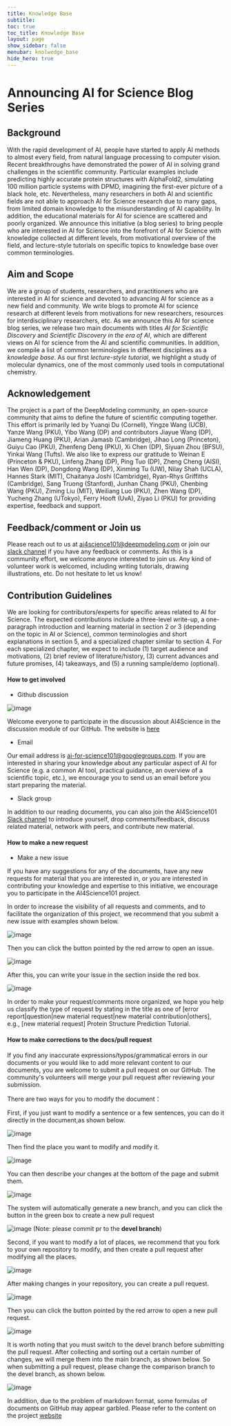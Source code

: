```yaml
---
title: Knowledge Base
subtitle: 
toc: true
toc_title: Knowledge Base
layout: page
show_sidebar: false
menubar: knolwedge_base
hide_hero: true
---
```



# Announcing AI for Science Blog Series

## Background
With the rapid development of AI, people have started to apply AI methods to almost every field, from natural language processing to computer vision. Recent breakthroughs have demonstrated the power of AI in solving grand challenges in the scientific community. Particular examples include predicting highly accurate protein structures with AlphaFold2, simulating 100 million particle systems with DPMD, imagining the first-ever picture of a black hole, etc. Nevertheless, many researchers in both AI and scientific fields are not able to approach AI for Science research due to many gaps, from limited domain knowledge to the misunderstanding of AI capability. In addition, the educational materials for AI for science are scattered and poorly organized. We announce this initiative (a blog series) to bring people who are interested in AI for Science into the forefront of AI for Science with knowledge collected at different levels, from motivational overview of the field, and lecture-style tutorials on specific topics to knowledge base over common terminologies. 

## Aim and Scope
We are a group of students, researchers, and practitioners who are interested in AI for science and devoted to advancing AI for science as a new field and community. We write blogs to promote AI for science research at different levels from motivations for new researchers, resources for interdisciplinary researchers, etc. As we announce this AI for science blog series, we release two main documents with titles *AI for Scientific Discovery* and *Scientific Discovery in the era of AI*, which are different views on AI for science from the AI and scientific communities. In addition, we compile a list of common terminologies in different disciplines as a *knowledge base*. As our first *lecture-style tutorial*, we highlight a study of molecular dynamics, one of the most commonly used tools in computational chemistry.

## Acknowledgement
The project is a part of the DeepModeling community, an open-source community that aims to define the future of scientific computing together. 
This effort is primarily led by Yuanqi Du (Cornell), Yingze Wang (UCB), Yanze Wang (PKU), Yibo Wang (DP) and contributors Jiayue Wang (DP), Jiameng Huang (PKU), Arian Jamasb (Cambridge), Jihao Long (Princeton), Guiyu Cao (PKU), Zhenfeng Deng (PKU), Xi Chen (DP), Siyuan Zhou (BFSU), Yinkai Wang (Tufts). We also like to express our gratitude to Weinan E (Princeton \& PKU), Linfeng Zhang (DP), Ping Tuo (DP), Zheng Cheng (AISI), Han Wen (DP), Dongdong Wang (DP), Xinming Tu (UW), Nilay Shah (UCLA), Hannes Stark (MIT), Chaitanya Joshi (Cambridge), Ryan-Rhys Griffiths (Cambridge), Sang Truong (Stanford), Junhan Chang (PKU), Chenbing Wang (PKU), Ziming Liu (MIT), Weiliang Luo (PKU), Zhen Wang (DP), Yucheng Zhang (UTokyo), Ferry Hooft (UvA), Ziyao Li (PKU) for providing expertise, feedback and support.

## Feedback/comment or Join us
Please reach out to us at [ai4science101@deepmodeling.com](mailto:ai4science101@deepmodeling.com) or join our [slack channel](https://join.slack.com/t/aiforscience/shared_invite/zt-1bdof1jmf-YtIjkUVA5DquXguEiOXGPQ) if you have any feedback or comments.
As this is a community effort, we welcome anyone interested to join us. Any kind of volunteer work is welcomed, including writing tutorials, drawing illustrations, etc. Do not hesitate to let us know! 

## Contribution Guidelines
We are looking for contributors/experts for specific areas related to AI for Science. The expected contributions include a three-level write-up, a one-paragraph introduction and learning material in section 2 or 3 (depending on the topic in AI or Science), common terminologies and short explanations in section 5, and a specialized chapter similar to section 4. For each specialized chapter, we expect to include (1) target audience and motivations, (2) brief review of literature/history, (3) current advances and future promises, (4) takeaways, and (5) a running sample/demo (optional). 
#### How to get involved
- Github discussion

![image](https://dp-public.oss-cn-beijing.aliyuncs.com/community/pictures/1.PNG)

Welcome everyone to participate in the discussion about AI4Science in the discussion module of our GitHub. The website is [here](https://github.com/deepmodeling/AI4Science101/discussions)

- Email

Our email address is [ai-for-science101@googlegroups.com](mailto:ai-for-science101@googlegroups.com). If you are interested in sharing your knowledge about any particular aspect of AI for Science (e.g. a common AI tool, practical guidance, an overview of a scientific topic, etc.), we encourage you to send us an email before you start preparing the material. 

- Slack group

In addition to our reading documents, you can also join the AI4Science101 [Slack channel](https://aiforscience.slack.com/join/shared_invite/zt-1bdof1jmf-YtIjkUVA5DquXguEiOXGPQ#/shared-invite/email) to introduce yourself, drop comments/feedback, discuss related material, network with peers, and contribute new material.

#### How to make a new request
- Make a new issue

If you have any suggestions for any of the documents, have any new requests for material that you are interested in, or you are interested in contributing your knowledge and expertise to this initiative, we encourage you to participate in the AI4Science101 project.

 In order to increase the visibility of all requests and comments, and to facilitate the organization of this project, we recommend that you submit a new issue with examples shown below.
 
![image](https://dp-public.oss-cn-beijing.aliyuncs.com/community/pictures/2.PNG)

 Then you can click the button pointed by the red arrow to open an issue.
 
 ![image](https://dp-public.oss-cn-beijing.aliyuncs.com/community/pictures/3.PNG)
 
 After this, you can write your issue in the section inside the red box.
 
 ![image](https://dp-public.oss-cn-beijing.aliyuncs.com/community/pictures/4.PNG)
 
 In order to make your request/comments more organized, we hope you help us classify the type of request by stating in the title as one of  [error report|question|new material request|new material contribution|others], e.g., [new material request] Protein Structure Prediction Tutorial.
 
#### How to make corrections to the docs/pull request

If you find any inaccurate expressions/typos/grammatical errors in our documents or you would like to add more relevant content to our documents, you are welcome to submit a pull request on our GitHub. The community's volunteers will merge your pull request after reviewing your submission.

There are two ways for you to modify the document：

First, if you just want to modify a sentence or a few sentences, you can do it directly in the document,as shown below.

![image](https://dp-public.oss-cn-beijing.aliyuncs.com/community/pictures/5.PNG)

Then find the place you want to modify and modify it.

![image](https://dp-public.oss-cn-beijing.aliyuncs.com/community/pictures/6.PNG)

You can then describe your changes at the bottom of the page and submit them.

![image](https://dp-public.oss-cn-beijing.aliyuncs.com/community/pictures/7.PNG)

The system will automatically generate a new branch,  and you can click the button in the green box to create a new pull request    

![image](https://dp-public.oss-cn-beijing.aliyuncs.com/community/pictures/8.PNG)
(Note: please commit pr to the **devel branch**)

Second, if you want to modify a lot of places, we recommend that you fork to your own repository to modify, and then create a pull request after modifying all the places.

![image](https://dp-public.oss-cn-beijing.aliyuncs.com/community/pictures/9.PNG)

After making changes in your repository, you can create a pull request.

![image](https://dp-public.oss-cn-beijing.aliyuncs.com/community/pictures/10.PNG)

Then you can click the button pointed by the red arrow to open a new pull request.    

![image](https://dp-public.oss-cn-beijing.aliyuncs.com/community/pictures/11.PNG)

It is worth noting that you must switch to the devel branch before submitting the pull request. After collecting and sorting out a certain number of changes, we will merge them into the main branch, as shown below. So when submitting a pull request, please change the comparison branch to the devel branch, as shown below.

![image](https://dp-public.oss-cn-beijing.aliyuncs.com/community/pictures/12.PNG)

In addition, due to the problem of markdown format, some formulas of documents on GitHub may appear garbled. Please refer to the content on the project [website](ai4science101.deepmodeling.com)
